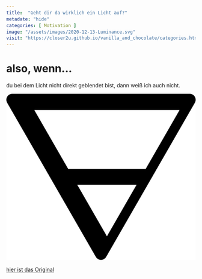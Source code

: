```yaml
--- 
title:  "Geht dir da wirklich ein Licht auf?"
metadate: "hide"
categories: [ Motivation ]
image: "/assets/images/2020-12-13-Luminance.svg"
visit: "https://closer2u.github.io/vanilla_and_chocolate/categories.html#motivation"
---
```


also, wenn...
=============
du bei dem Licht nicht direkt geblendet bist, dann weiß ich auch nicht.

![Denk verquer und rundherum ;)](https://raw.githubusercontent.com/jamiekaminer/forked/master/earth.svg)

[hier ist das Original](https://closer2u.github.io/vanilla_and_chocolate/categories.html#motivation)
